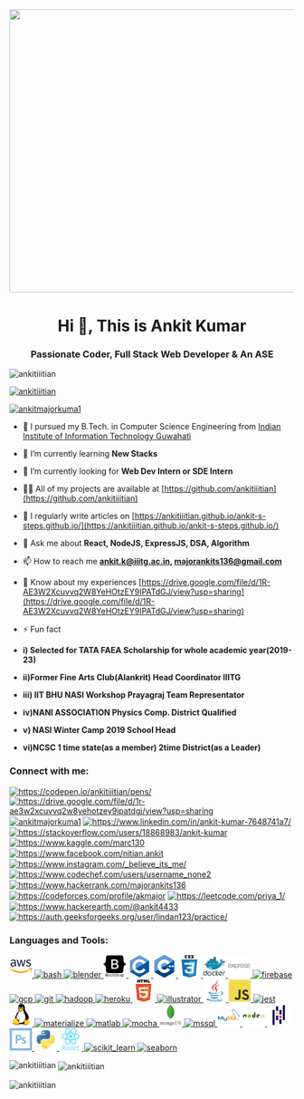 <div id="header" align="center">
  <img src="https://rishavanand.github.io/static/images/greetings.gif" width="900vmax" height="500vmax"/>
</div>
  
<h1 align="center">Hi 👋, This is Ankit Kumar</h1>
<h3 align="center">Passionate Coder, Full Stack Web Developer & An ASE</h3>


<p align="left"> <img src="https://komarev.com/ghpvc/?username=ankitiiitian&label=Profile%20views&color=0e75b6&style=flat" alt="ankitiiitian" /> </p>

<p align="left"> <a href="https://github.com/ryo-ma/github-profile-trophy"><img src="https://github-profile-trophy.vercel.app/?username=ankitiiitian" alt="ankitiiitian" /></a> </p>

<p align="left"> <a href="https://twitter.com/ankitmajorkuma1" target="blank"><img src="https://img.shields.io/twitter/follow/ankitmajorkuma1?logo=twitter&style=for-the-badge" alt="ankitmajorkuma1" /></a> </p>

- 🔭 I pursued my B.Tech. in Computer Science Engineering from [Indian Institute of Information Technology Guwahati](https://www.iiitg.ac.in/)

- 🌱 I’m currently learning **New Stacks**

- 👯 I’m currently looking for **Web Dev Intern or SDE Intern**

- 👨‍💻 All of my projects are available at [https://github.com/ankitiiitian](https://github.com/ankitiiitian)

- 📝 I regularly write articles on [https://ankitiiitian.github.io/ankit-s-steps.github.io/](https://ankitiiitian.github.io/ankit-s-steps.github.io/)

- 💬 Ask me about **React, NodeJS, ExpressJS, DSA, Algorithm**

- 📫 How to reach me **ankit.k@iiitg.ac.in, majorankits136@gmail.com**

- 📄 Know about my experiences [https://drive.google.com/file/d/1R-AE3W2Xcuvvq2W8YeHOtzEY9IPATdGJ/view?usp=sharing](https://drive.google.com/file/d/1R-AE3W2Xcuvvq2W8YeHOtzEY9IPATdGJ/view?usp=sharing)

- ⚡ Fun fact 
- **i) Selected for TATA FAEA Scholarship for whole academic year(2019-23)**
- **ii)Former Fine Arts Club(Alankrit) Head Coordinator IIITG**
- **iii) IIT BHU NASI Workshop Prayagraj Team Representator**
- **iv)NANI ASSOCIATION Physics Comp. District Qualified**
- **v) NASI Winter Camp 2019 School Head**
- **vi)NCSC 1 time state(as a member) 2time District(as a Leader)**

<h3 align="left">Connect with me:</h3>
<p align="left">
<a href="https://codepen.io/https://codepen.io/ankitiiitian/pens/" target="blank"><img align="center" src="https://raw.githubusercontent.com/rahuldkjain/github-profile-readme-generator/master/src/images/icons/Social/codepen.svg" alt="https://codepen.io/ankitiiitian/pens/" height="30" width="40" /></a>
<a href="https://dev.to/https://drive.google.com/file/d/1r-ae3w2xcuvvq2w8yehotzey9ipatdgj/view?usp=sharing" target="blank"><img align="center" src="https://raw.githubusercontent.com/rahuldkjain/github-profile-readme-generator/master/src/images/icons/Social/devto.svg" alt="https://drive.google.com/file/d/1r-ae3w2xcuvvq2w8yehotzey9ipatdgj/view?usp=sharing" height="30" width="40" /></a>
<a href="https://twitter.com/ankitmajorkuma1" target="blank"><img align="center" src="https://raw.githubusercontent.com/rahuldkjain/github-profile-readme-generator/master/src/images/icons/Social/twitter.svg" alt="ankitmajorkuma1" height="30" width="40" /></a>
<a href="https://linkedin.com/in/https://www.linkedin.com/in/ankit-kumar-7648741a7/" target="blank"><img align="center" src="https://raw.githubusercontent.com/rahuldkjain/github-profile-readme-generator/master/src/images/icons/Social/linked-in-alt.svg" alt="https://www.linkedin.com/in/ankit-kumar-7648741a7/" height="30" width="40" /></a>
<a href="https://stackoverflow.com/users/https://stackoverflow.com/users/18868983/ankit-kumar" target="blank"><img align="center" src="https://raw.githubusercontent.com/rahuldkjain/github-profile-readme-generator/master/src/images/icons/Social/stack-overflow.svg" alt="https://stackoverflow.com/users/18868983/ankit-kumar" height="30" width="40" /></a>
<a href="https://kaggle.com/https://www.kaggle.com/marc130" target="blank"><img align="center" src="https://raw.githubusercontent.com/rahuldkjain/github-profile-readme-generator/master/src/images/icons/Social/kaggle.svg" alt="https://www.kaggle.com/marc130" height="30" width="40" /></a>
<a href="https://fb.com/https://www.facebook.com/nitian.ankit" target="blank"><img align="center" src="https://raw.githubusercontent.com/rahuldkjain/github-profile-readme-generator/master/src/images/icons/Social/facebook.svg" alt="https://www.facebook.com/nitian.ankit" height="30" width="40" /></a>
<a href="https://instagram.com/https://www.instagram.com/_believe_its_me/" target="blank"><img align="center" src="https://raw.githubusercontent.com/rahuldkjain/github-profile-readme-generator/master/src/images/icons/Social/instagram.svg" alt="https://www.instagram.com/_believe_its_me/" height="30" width="40" /></a>
<a href="https://www.codechef.com/users/https://www.codechef.com/users/username_none2" target="blank"><img align="center" src="https://cdn.jsdelivr.net/npm/simple-icons@3.1.0/icons/codechef.svg" alt="https://www.codechef.com/users/username_none2" height="30" width="40" /></a>
<a href="https://www.hackerrank.com/https://www.hackerrank.com/majorankits136" target="blank"><img align="center" src="https://raw.githubusercontent.com/rahuldkjain/github-profile-readme-generator/master/src/images/icons/Social/hackerrank.svg" alt="https://www.hackerrank.com/majorankits136" height="30" width="40" /></a>
<a href="https://codeforces.com/profile/https://codeforces.com/profile/akmajor" target="blank"><img align="center" src="https://raw.githubusercontent.com/rahuldkjain/github-profile-readme-generator/master/src/images/icons/Social/codeforces.svg" alt="https://codeforces.com/profile/akmajor" height="30" width="40" /></a>
<a href="https://www.leetcode.com/https://leetcode.com/priya_1/" target="blank"><img align="center" src="https://raw.githubusercontent.com/rahuldkjain/github-profile-readme-generator/master/src/images/icons/Social/leet-code.svg" alt="https://leetcode.com/priya_1/" height="30" width="40" /></a>
<a href="https://www.hackerearth.com/https://www.hackerearth.com/@ankit4433" target="blank"><img align="center" src="https://raw.githubusercontent.com/rahuldkjain/github-profile-readme-generator/master/src/images/icons/Social/hackerearth.svg" alt="https://www.hackerearth.com/@ankit4433" height="30" width="40" /></a>
<a href="https://auth.geeksforgeeks.org/user/https://auth.geeksforgeeks.org/user/lindan123/practice/" target="blank"><img align="center" src="https://raw.githubusercontent.com/rahuldkjain/github-profile-readme-generator/master/src/images/icons/Social/geeks-for-geeks.svg" alt="https://auth.geeksforgeeks.org/user/lindan123/practice/" height="30" width="40" /></a>
</p>

<h3 align="left">Languages and Tools:</h3>
<p align="left"> <a href="https://aws.amazon.com" target="_blank" rel="noreferrer"> <img src="https://raw.githubusercontent.com/devicons/devicon/master/icons/amazonwebservices/amazonwebservices-original-wordmark.svg" alt="aws" width="40" height="40"/> </a> <a href="https://www.gnu.org/software/bash/" target="_blank" rel="noreferrer"> <img src="https://www.vectorlogo.zone/logos/gnu_bash/gnu_bash-icon.svg" alt="bash" width="40" height="40"/> </a> <a href="https://www.blender.org/" target="_blank" rel="noreferrer"> <img src="https://download.blender.org/branding/community/blender_community_badge_white.svg" alt="blender" width="40" height="40"/> </a> <a href="https://getbootstrap.com" target="_blank" rel="noreferrer"> <img src="https://raw.githubusercontent.com/devicons/devicon/master/icons/bootstrap/bootstrap-plain-wordmark.svg" alt="bootstrap" width="40" height="40"/> </a> <a href="https://www.cprogramming.com/" target="_blank" rel="noreferrer"> <img src="https://raw.githubusercontent.com/devicons/devicon/master/icons/c/c-original.svg" alt="c" width="40" height="40"/> </a> <a href="https://www.w3schools.com/cpp/" target="_blank" rel="noreferrer"> <img src="https://raw.githubusercontent.com/devicons/devicon/master/icons/cplusplus/cplusplus-original.svg" alt="cplusplus" width="40" height="40"/> </a> <a href="https://www.w3schools.com/css/" target="_blank" rel="noreferrer"> <img src="https://raw.githubusercontent.com/devicons/devicon/master/icons/css3/css3-original-wordmark.svg" alt="css3" width="40" height="40"/> </a> <a href="https://www.docker.com/" target="_blank" rel="noreferrer"> <img src="https://raw.githubusercontent.com/devicons/devicon/master/icons/docker/docker-original-wordmark.svg" alt="docker" width="40" height="40"/> </a> <a href="https://expressjs.com" target="_blank" rel="noreferrer"> <img src="https://raw.githubusercontent.com/devicons/devicon/master/icons/express/express-original-wordmark.svg" alt="express" width="40" height="40"/> </a> <a href="https://firebase.google.com/" target="_blank" rel="noreferrer"> <img src="https://www.vectorlogo.zone/logos/firebase/firebase-icon.svg" alt="firebase" width="40" height="40"/> </a> <a href="https://cloud.google.com" target="_blank" rel="noreferrer"> <img src="https://www.vectorlogo.zone/logos/google_cloud/google_cloud-icon.svg" alt="gcp" width="40" height="40"/> </a> <a href="https://git-scm.com/" target="_blank" rel="noreferrer"> <img src="https://www.vectorlogo.zone/logos/git-scm/git-scm-icon.svg" alt="git" width="40" height="40"/> </a> <a href="https://hadoop.apache.org/" target="_blank" rel="noreferrer"> <img src="https://www.vectorlogo.zone/logos/apache_hadoop/apache_hadoop-icon.svg" alt="hadoop" width="40" height="40"/> </a> <a href="https://heroku.com" target="_blank" rel="noreferrer"> <img src="https://www.vectorlogo.zone/logos/heroku/heroku-icon.svg" alt="heroku" width="40" height="40"/> </a> <a href="https://www.w3.org/html/" target="_blank" rel="noreferrer"> <img src="https://raw.githubusercontent.com/devicons/devicon/master/icons/html5/html5-original-wordmark.svg" alt="html5" width="40" height="40"/> </a> <a href="https://www.adobe.com/in/products/illustrator.html" target="_blank" rel="noreferrer"> <img src="https://www.vectorlogo.zone/logos/adobe_illustrator/adobe_illustrator-icon.svg" alt="illustrator" width="40" height="40"/> </a> <a href="https://www.java.com" target="_blank" rel="noreferrer"> <img src="https://raw.githubusercontent.com/devicons/devicon/master/icons/java/java-original.svg" alt="java" width="40" height="40"/> </a> <a href="https://developer.mozilla.org/en-US/docs/Web/JavaScript" target="_blank" rel="noreferrer"> <img src="https://raw.githubusercontent.com/devicons/devicon/master/icons/javascript/javascript-original.svg" alt="javascript" width="40" height="40"/> </a> <a href="https://jestjs.io" target="_blank" rel="noreferrer"> <img src="https://www.vectorlogo.zone/logos/jestjsio/jestjsio-icon.svg" alt="jest" width="40" height="40"/> </a> <a href="https://www.linux.org/" target="_blank" rel="noreferrer"> <img src="https://raw.githubusercontent.com/devicons/devicon/master/icons/linux/linux-original.svg" alt="linux" width="40" height="40"/> </a> <a href="https://materializecss.com/" target="_blank" rel="noreferrer"> <img src="https://raw.githubusercontent.com/prplx/svg-logos/5585531d45d294869c4eaab4d7cf2e9c167710a9/svg/materialize.svg" alt="materialize" width="40" height="40"/> </a> <a href="https://www.mathworks.com/" target="_blank" rel="noreferrer"> <img src="https://upload.wikimedia.org/wikipedia/commons/2/21/Matlab_Logo.png" alt="matlab" width="40" height="40"/> </a> <a href="https://mochajs.org" target="_blank" rel="noreferrer"> <img src="https://www.vectorlogo.zone/logos/mochajs/mochajs-icon.svg" alt="mocha" width="40" height="40"/> </a> <a href="https://www.mongodb.com/" target="_blank" rel="noreferrer"> <img src="https://raw.githubusercontent.com/devicons/devicon/master/icons/mongodb/mongodb-original-wordmark.svg" alt="mongodb" width="40" height="40"/> </a> <a href="https://www.microsoft.com/en-us/sql-server" target="_blank" rel="noreferrer"> <img src="https://www.svgrepo.com/show/303229/microsoft-sql-server-logo.svg" alt="mssql" width="40" height="40"/> </a> <a href="https://www.mysql.com/" target="_blank" rel="noreferrer"> <img src="https://raw.githubusercontent.com/devicons/devicon/master/icons/mysql/mysql-original-wordmark.svg" alt="mysql" width="40" height="40"/> </a> <a href="https://nodejs.org" target="_blank" rel="noreferrer"> <img src="https://raw.githubusercontent.com/devicons/devicon/master/icons/nodejs/nodejs-original-wordmark.svg" alt="nodejs" width="40" height="40"/> </a> <a href="https://pandas.pydata.org/" target="_blank" rel="noreferrer"> <img src="https://raw.githubusercontent.com/devicons/devicon/2ae2a900d2f041da66e950e4d48052658d850630/icons/pandas/pandas-original.svg" alt="pandas" width="40" height="40"/> </a> <a href="https://www.photoshop.com/en" target="_blank" rel="noreferrer"> <img src="https://raw.githubusercontent.com/devicons/devicon/master/icons/photoshop/photoshop-line.svg" alt="photoshop" width="40" height="40"/> </a> <a href="https://www.python.org" target="_blank" rel="noreferrer"> <img src="https://raw.githubusercontent.com/devicons/devicon/master/icons/python/python-original.svg" alt="python" width="40" height="40"/> </a> <a href="https://reactjs.org/" target="_blank" rel="noreferrer"> <img src="https://raw.githubusercontent.com/devicons/devicon/master/icons/react/react-original-wordmark.svg" alt="react" width="40" height="40"/> </a> <a href="https://scikit-learn.org/" target="_blank" rel="noreferrer"> <img src="https://upload.wikimedia.org/wikipedia/commons/0/05/Scikit_learn_logo_small.svg" alt="scikit_learn" width="40" height="40"/> </a> <a href="https://seaborn.pydata.org/" target="_blank" rel="noreferrer"> <img src="https://seaborn.pydata.org/_images/logo-mark-lightbg.svg" alt="seaborn" width="40" height="40"/> </a> </p>

<p><img align="left" src="https://github-readme-stats.vercel.app/api/top-langs?username=ankitiiitian&show_icons=true&locale=en&layout=compact" alt="ankitiiitian" /></p>

<p>&nbsp;<img align="center" src="https://github-readme-stats.vercel.app/api?username=ankitiiitian&show_icons=true&locale=en" alt="ankitiiitian" /></p>

<p><img align="center" src="https://github-readme-streak-stats.herokuapp.com/?user=ankitiiitian&" alt="ankitiiitian" /></p>
